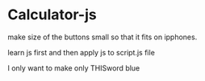 # Calculator-js

make size of the buttons small so that it fits on ipphones.

learn js first and then apply js to script.js file

<p> I only want to make only <span class="blue_text">THIS</span>word blue</p>

